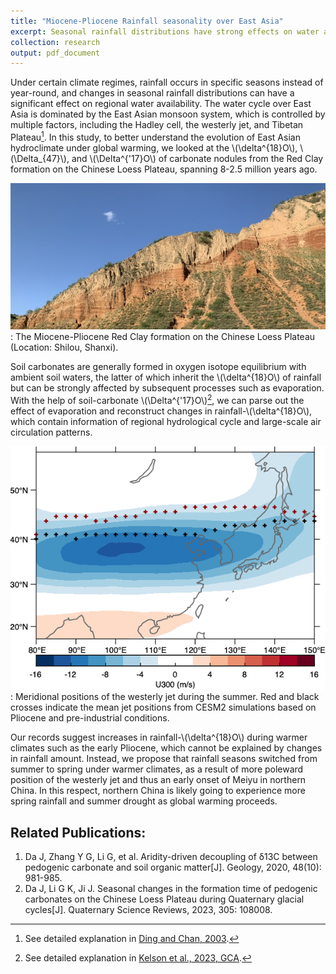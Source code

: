 ```yaml
---
title: "Miocene-Pliocene Rainfall seasonality over East Asia"
excerpt: Seasonal rainfall distributions have strong effects on water availability. <br/><br/><img src='/images/hovmoller.jpeg'>
collection: research
output: pdf_document
---
```

     
Under certain climate regimes, rainfall occurs in specific seasons instead of year-round, and changes in seasonal rainfall distributions can have a significant effect on regional water availability. The water cycle over East Asia is dominated by the East Asian monsoon system, which is controlled by multiple factors, including the Hadley cell, the westerly jet, and Tibetan Plateau[^1]. In this study, to better understand the evolution of East Asian hydroclimate under global warming, we looked at the \\(\delta^{18}O\\), \\(\Delta_{47}\\), and \\(\Delta^{'17}O\\) of carbonate nodules from the Red Clay formation on the Chinese Loess Plateau, spanning 8-2.5 million years ago. 

![Red Clay formation on the CLP](/images/redclay.jpeg)    
: The Miocene-Pliocene Red Clay formation on the Chinese Loess Plateau (Location: Shilou, Shanxi).   

Soil carbonates are generally formed in oxygen isotope equilibrium with ambient soil waters, the latter of which inherit the \\(\delta^{18}O\\) of rainfall but can be strongly affected by subsequent processes such as evaporation. With the help of soil-carbonate \\(\Delta^{'17}O\\)[^2], we can parse out the effect of evaporation and reconstruct changes in rainfall-\\(\delta^{18}O\\), which contain information of regional hydrological cycle and large-scale air circulation patterns. 

![Red Clay formation on the CLP](/images/CESM_westerlies.png)    
: Meridional positions of the westerly jet during the summer. Red and black crosses indicate the mean jet positions from CESM2 simulations based on Pliocene and pre-industrial conditions. 

Our records suggest increases in rainfall-\\(\delta^{18}O\\) during warmer climates such as the early Pliocene, which cannot be explained by changes in rainfall amount. Instead, we propose that rainfall seasons switched from summer to spring under warmer climates, as a result of more poleward position of the westerly jet and thus an early onset of Meiyu in northern China. In this respect, northern China is likely going to experience more spring rainfall and summer drought as global warming proceeds. 


[^1]: See detailed explanation in [Ding and Chan, 2003](https://doi.org/10.1007/s00703-005-0125-z).
[^2]: See detailed explanation in [Kelson et al., 2023, GCA](https://doi.org/10.1016/j.gca.2023.06.034). 


## Related Publications:

   1. Da J, Zhang Y G, Li G, et al. Aridity-driven decoupling of δ13C between pedogenic carbonate and soil organic matter[J]. Geology, 2020, 48(10): 981-985.  
   2. Da J, Li G K, Ji J. Seasonal changes in the formation time of pedogenic carbonates on the Chinese Loess Plateau during Quaternary glacial cycles[J]. Quaternary Science Reviews, 2023, 305: 108008.  


